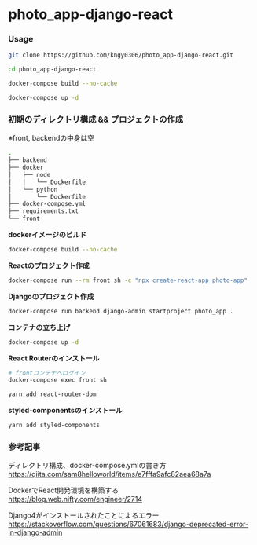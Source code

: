 # photo_app-django-react

### Usage

```bash
git clone https://github.com/kngy0306/photo_app-django-react.git

cd photo_app-django-react

docker-compose build --no-cache

docker-compose up -d
```


### 初期のディレクトリ構成 && プロジェクトの作成
※front, backendの中身は空

```bash
.
├── backend
├── docker
│   ├── node
│   │   └── Dockerfile
│   └── python
│       └── Dockerfile
├── docker-compose.yml
├── requirements.txt
└── front
```

**dockerイメージのビルド**

```bash
docker-compose build --no-cache
```

**Reactのプロジェクト作成**

```bash
docker-compose run --rm front sh -c "npx create-react-app photo-app"
```

**Djangoのプロジェクト作成**

```bash
docker-compose run backend django-admin startproject photo_app .
```

**コンテナの立ち上げ**

```bash
docker-compose up -d
```

**React Routerのインストール**
```bash
# frontコンテナへログイン
docker-compose exec front sh

yarn add react-router-dom 
```

**styled-componentsのインストール**
```bash
yarn add styled-components
```

### 参考記事
ディレクトリ構成、docker-compose.ymlの書き方  
https://qiita.com/sam8helloworld/items/e7fffa9afc82aea68a7a  

DockerでReact開発環境を構築する  
https://blog.web.nifty.com/engineer/2714  

Django4がインストールされたことによるエラー  
https://stackoverflow.com/questions/67061683/django-deprecated-error-in-django-admin
